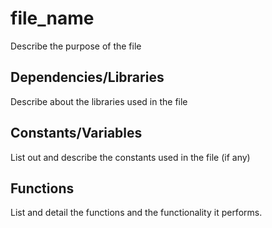 # file_name

Describe the purpose of the file

## Dependencies/Libraries

Describe about the libraries used in the file

## Constants/Variables

List out and describe the constants used in the file (if any)

## Functions

List and detail the functions and the functionality it performs.